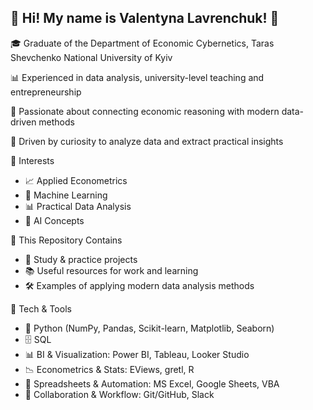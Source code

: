 ## 👋 Hi! My name is Valentyna Lavrenchuk! 👋

🎓 Graduate of the Department of Economic Cybernetics, Taras Shevchenko National University of Kyiv

📊 Experienced in data analysis, university-level teaching and entrepreneurship

🚀 Passionate about connecting economic reasoning with modern data-driven methods

🧠 Driven by curiosity to analyze data and extract practical insights


🔎 Interests
- 📈 Applied Econometrics
- 🤖 Machine Learning
- 📊 Practical Data Analysis
- 🧠 AI Concepts

📂 This Repository Contains
- 📘 Study & practice projects
- 📚 Useful resources for work and learning
- 🛠️ Examples of applying modern data analysis methods

🔧 Tech & Tools
- 🐍 Python (NumPy, Pandas, Scikit-learn, Matplotlib, Seaborn)
- 🗄️ SQL
- 📊 BI & Visualization: Power BI, Tableau, Looker Studio
- 📉 Econometrics & Stats: EViews, gretl, R
- 📑 Spreadsheets & Automation: MS Excel, Google Sheets, VBA
- 🤝 Collaboration & Workflow: Git/GitHub, Slack
